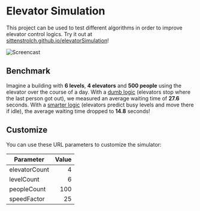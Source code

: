 # Elevator Simulation
This project can be used to test different algorithms in order to improve elevator control logics. Try it out at [sittenstrolch.github.io/elevatorSimulation](https://sittenstrolch.github.io/elevatorSimulation/?elevatorCount=2&levelCount=4&peopleCount=100&speedFactor=10)!

![Screencast](https://raw.githubusercontent.com/Sittenstrolch/elevatorSimulation/master/media/comparison.gif)

## Benchmark
Imagine a building with **6 levels**, **4 elevators** and **500 people** using the elevator over the course of a day. With a [dumb logic](https://sittenstrolch.github.io/elevatorSimulation/?elevatorCount=4&levelCount=6&peopleCount=500&speedFactor=200&logic=random) (elevators stop where the last person got out), we measured an average waiting time of **27.6** seconds. With a [smarter logic](https://sittenstrolch.github.io/elevatorSimulation/?elevatorCount=4&levelCount=6&peopleCount=500&speedFactor=200&logic=smart) (elevators predict busy levels and move there if idle), the average waiting time dropped to **14.8** seconds!

## Customize
You can use these URL parameters to customize the simulator:

| Parameter      | Value |
| -------------- | -----:|
| elevatorCount  |     4 |
| levelCount     |     6 |
| peopleCount    |   100 |
| speedFactor    |    25 |
